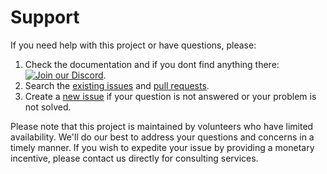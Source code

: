 # Support

If you need help with this project or have questions, please:

1. Check the documentation and if you dont find anything there: [![Join our Discord](https://img.shields.io/discord/1097720481970397356?label=JoinOurDiscord&logo=discord&logoColor=white&color=5865f2)](https://discord.gg/R4tqghAgSE).
2. Search the [existing issues](https://github.com/jscalpello/higher/issues) and [pull requests](https://github.com/jscalpello/higher/pulls).
3. Create a [new issue](https://github.com/jscalpello/higher/issues/new) if your question is not answered or your problem is not solved.

Please note that this project is maintained by volunteers who have limited availability. We'll do our best to address your questions and concerns in a timely manner. If you wish to expedite your issue by providing a monetary incentive, please contact us directly for consulting services.
